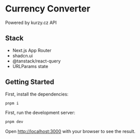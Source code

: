 # Currency Converter

Powered by kurzy.cz API

## Stack

- Next.js App Router
- shadcn.ui
- @tanstack/react-query
- URLParams state

## Getting Started

First, install the dependencies:

```bash
pnpm i
```

First, run the development server:

```bash
pnpm dev
```

Open [http://localhost:3000](http://localhost:3000) with your browser to see the result.
